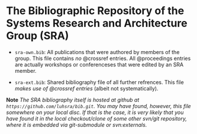 The Bibliographic Repository of the Systems Research and Architecture Group (SRA)
================================================================================

- `sra-own.bib`: All publications that were authored by
  members of the group. This file contains *no* @crossref entries. All
  @proceedings entries are actually workshops or conferenceses that
  were edited by an SRA member.

- `sra-ext.bib`: Shared bibliography file of all further refrences. 
  This file *makes use of  @crossref entries* (albeit not systematically). 

**Note** _The SRA bibliography itself is hosted at github at `https://github.com/luhsra/bib.git`. You may have found, however, this file somewhere on your local disc. If that is the case, it is very likely that you have found it in the local checkout/clone of some other svn/git repository, where it is embedded via git-submodule or svn:externals._
